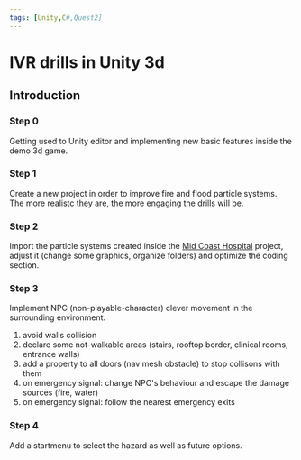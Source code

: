 ```yaml
---
tags: [Unity,C#,Quest2]
---
```

# IVR drills in Unity 3d

## Introduction


### Step 0
Getting used to Unity editor and implementing new basic features inside the demo 3d game.

### Step 1
Create a new project in order to improve fire and flood particle systems. The more realistc they are, the more engaging the drills will be. 

### Step 2
Import the particle systems created inside the [Mid Coast Hospital](https://www.midcoasthealth.com/) project, adjust it (change some graphics, organize folders) and optimize the coding section.

### Step 3
Implement NPC (non-playable-character) clever movement in the surrounding environment.
  
  1. avoid walls collision
  2. declare some not-walkable areas (stairs, rooftop border, clinical rooms, entrance walls)
  3. add a property to all doors (nav mesh obstacle) to stop collisons with them
  4. on emergency signal: change NPC's behaviour and escape the damage sources (fire, water)
  5. on emergency signal: follow the nearest emergency exits

### Step 4
Add a startmenu to select the hazard as well as future options.


